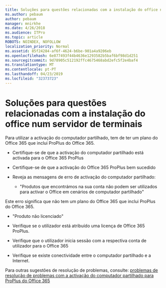 ```yaml
---
title: Soluções para questões relacionadas com a instalação do office num servidor de terminais
ms.author: pebaum
author: pebaum
manager: mnirkhe
ms.date: 4/26/2018
ms.audience: ITPro
ms.topic: article
ROBOTS: NOINDEX, NOFOLLOW
localization_priority: Normal
ms.assetid: 85f24284-af6f-4624-b6be-901a4a9206eb
ms.openlocfilehash: 6e877493f44b4636e1293582b5baf6bf98d1d251
ms.sourcegitcommit: 9d78905c512192ffc4675468abd2efc5f2e4baf4
ms.translationtype: MT
ms.contentlocale: pt-PT
ms.lasthandoff: 04/23/2019
ms.locfileid: "32373723"
---
```

# <a name="solutions-for-issues-around-installing-office-on-a-terminal-server"></a>Soluções para questões relacionadas com a instalação do office num servidor de terminais

Para utilizar a activação do computador partilhado, tem de ter um plano do Office 365 que inclui ProPlus do Office 365.
  
- Certifique-se de que a activação do computador partilhado está activada para o Office 365 ProPlus
    
- Certifique-se de que a activação do Office 365 ProPlus bem sucedido
    
- Reveja as mensagens de erro de activação do computador partilhado:
    
  - "Produtos que encontrámos na sua conta não podem ser utilizados para activar o Office em cenários de computador partilhado"
  
Este erro significa que não tem um plano do Office 365 que inclui ProPlus do Office 365.
    
  - "Produto não licenciado"
    
  - Verifique se o utilizador está atribuído uma licença de Office 365 ProPlus.
    
  - Verifique que o utilizador inicia sessão com a respectiva conta de utilizador para o Office 365
    
  - Verifique se existe conectividade entre o computador partilhado e a Internet.
    
Para outras sugestões de resolução de problemas, consulte: [problemas de resolução de problemas com a activação do computador partilhado para ProPlus do Office 365](https://docs.microsoft.com/DeployOffice/troubleshoot-issues-with-shared-computer-activation-for-office-365-proplus)
  

